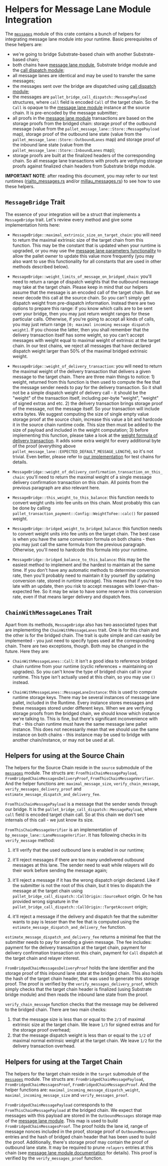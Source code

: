 # Helpers for Message Lane Module Integration

The [`messages`](./src/messages.rs) module of this crate contains a bunch of helpers for integrating
message lane module into your runtime. Basic prerequisites of these helpers are:
- we're going to bridge Substrate-based chain with another Substrate-based chain;
- both chains have [message lane module](../../modules/message-lane/README.md), Substrate bridge
  module and the [call dispatch module](../../modules/call-dispatch/README.md);
- all message lanes are identical and may be used to transfer the same messages;
- the messages sent over the bridge are dispatched using
  [call dispatch module](../../modules/call-dispatch/README.md);
- the messages are `pallet_bridge_call_dispatch::MessagePayload` structures, where `call` field is
  encoded `Call` of the target chain. So the `Call` is opaque to the
  [message lane module](../../modules/message-lane/README.md) instance at the source chain.
  It is pre-encoded by the message submitter;
- all proofs in the [message lane module](../../modules/message-lane/README.md) transactions are
  based on the storage proofs from the bridged chain: storage proof of the outbound message (value
  from the `pallet_message_lane::Store::MessagePayload` map), storage proof of the outbound lane
  state (value from the `pallet_message_lane::Store::OutboundLanes` map) and storage proof of the
  inbound lane state (value from the `pallet_message_lane::Store::InboundLanes` map);
- storage proofs are built at the finalized headers of the corresponding chain. So all message lane
  transactions with proofs are verifying storage proofs against finalized chain headers from
  Substrate bridge module.

**IMPORTANT NOTE**: after reading this document, you may refer to our test runtimes
([rialto_messages.rs](../millau/runtime/src/rialto_messages.rs) and/or
[millau_messages.rs](../rialto/runtime/src/millau_messages.rs)) to see how to use these helpers.

## `MessageBridge` Trait

The essence of your integration will be a struct that implements a `MessageBridge` trait. Let's
review every method and give some implementation  hints here:

- `MessageBridge::maximal_extrinsic_size_on_target_chain`: you will need to return the maximal
  extrinsic size of the target chain from this function. This may be the constant that is updated
  when your runtime is upgraded, or you may use the
  [message lane parameters functionality](../../modules/message-lane/README.md#Non-Essential-Functionality)
  to allow the pallet owner to update this value more frequently (you may also want to use this
  functionality for all constants that are used in other methods described below).

- `MessageBridge::weight_limits_of_message_on_bridged_chain`: you'll need to return a range of
  dispatch weights that the outbound message may take at the target chain. Please keep in mind that
  our helpers assume that the message is an encoded call of the target chain. But we never decode
  this call at the source chain. So you can't simply get dispatch weight from pre-dispatch
  information. Instead there are two options to prepare this range: if you know which calls are to
  be sent over your bridge, then you may just return weight ranges for these particular calls.
  Otherwise, if you're going to accept all kinds of calls, you may just return range `[0; maximal
  incoming message dispatch weight]`. If you choose the latter, then you shall remember that the
  delivery transaction itself has some weight, so you can't accept messages with weight equal to
  maximal weight of extrinsic at the target chain. In our test chains, we reject all messages that
  have declared dispatch weight larger than 50% of the maximal bridged extrinsic weight.

- `MessageBridge::weight_of_delivery_transaction`: you will need to return the maximal weight of the
  delivery transaction that delivers a given message to the target chain. There are three main
  things to notice: 1) weight, returned from this function is then used to compute the fee that the
  message sender needs to pay for the delivery transaction. So it shall not be a simple dispatch
  weight of delivery call - it should be the "weight" of the transaction itself, including per-byte
  "weight", "weight" of signed extras and etc.  2) the delivery transaction brings storage proof of
  the message, not the message itself. So your transaction will include extra bytes. We suggest
  computing the size of single empty value storage proof at the source chain, increase this value a
  bit and hardcode it in the source chain runtime code. This size then must be added to the size of
  payload and included in the weight computation; 3) before implementing this function, please take
  a look at the
  [weight formula of delivery transaction](../../modules/message-lane/README.md#Weight-of-receive_messages_proof-call).
  It adds some extra weight for every additional byte of the proof (everything above
  `pallet_message_lane::EXPECTED_DEFAULT_MESSAGE_LENGTH`), so it's not trivial. Even better, please
  refer to [our implementation](../millau/runtime/src/rialto_messages.rs) for test chains for
  details.

- `MessageBridge::weight_of_delivery_confirmation_transaction_on_this_chain`: you'll need to return
  the maximal weight of a single message delivery confirmation transaction on this chain. All points
  from the previous paragraph are also relevant here.

- `MessageBridge::this_weight_to_this_balance`: this function needs to convert weight units into fee
  units on this chain. Most probably this can be done by calling
  `pallet_transaction_payment::Config::WeightToFee::calc()` for passed weight.

- `MessageBridge::bridged_weight_to_bridged_balance`: this function needs to convert weight units
  into fee units on the target chain. The best case is when you have the same conversion formula on
  both chains - then you may just call the same formula from the previous paragraph. Otherwise,
  you'll need to hardcode this formula into your runtime.

- `MessageBridge::bridged_balance_to_this_balance`: this may be the easiest method to implement and
  the hardest to maintain at the same time. If you don't have any automatic methods to determine
  conversion rate, then you'll probably need to maintain it by yourself (by updating conversion
  rate, stored in runtime storage). This means that if you're too late with an update, then you risk
  to accept messages with lower-than-expected fee. So it may be wise to have some reserve in this
  conversion rate, even if that means larger delivery and dispatch fees.

## `ChainWithMessageLanes` Trait

Apart from its methods, `MessageBridge` also has two associated types that are implementing the
`ChainWithMessageLanes` trait. One is for this chain and the other is for the bridged chain. The
trait is quite simple and can easily be implemented - you just need to specify types used at the
corresponding chain. There are two exceptions, though. Both may be changed in the future. Here they
are:

- `ChainWithMessageLanes::Call`: it isn't a good idea to reference bridged chain runtime from your
  runtime (cyclic references + maintaining on upgrades). So you can't know the type of bridged chain
  call in your runtime. This type isn't actually used at this chain, so you may use `()` instead.

- `ChainWithMessageLanes::MessageLaneInstance`: this is used to compute runtime storage keys. There
  may be several instances of message lane pallet, included in the Runtime. Every instance stores
  messages and these messages stored under different keys. When we are verifying storage proofs from
  the bridged chain, we should know which instance we're talking to. This is fine, but there's
  significant inconvenience with that - this chain runtime must have the same message lane pallet
  instance. This does not necessarily mean that we should use the same instance on both chains -
  this instance may be used to bridge with another chain/instance, or may not be used at all.

## Helpers for using at the Source Chain

The helpers for the Source Chain reside in the `source` submodule of the
[`messages`](./src/messages.rs) module. The structs are: `FromThisChainMessagePayload`,
`FromBridgedChainMessagesDeliveryProof`, `FromThisChainMessageVerifier`. And the helper functions
are: `maximal_message_size`, `verify_chain_message`, `verify_messages_delivery_proof` and
`estimate_message_dispatch_and_delivery_fee`.

`FromThisChainMessagePayload` is a message that the sender sends through our bridge. It is the
`pallet_bridge_call_dispatch::MessagePayload`, where `call` field is encoded target chain call. So
at this chain we don't see internals of this call - we just know its size.

`FromThisChainMessageVerifier` is an implementation of `bp_message_lane::LaneMessageVerifier`. It
has following checks in its `verify_message` method:
1. it'll verify that the used outbound lane is
enabled in our runtime;

1. it'll reject messages if there are too many undelivered outbound messages
at this lane. The sender need to wait while relayers will do their work before sending the message
again;

1. it'll reject a message if it has the wrong dispatch origin declared. Like if the submitter
is not the root of this chain, but it tries to dispatch the message at the target chain using
`pallet_bridge_call_dispatch::CallOrigin::SourceRoot` origin. Or he has provided wrong signature in
the `pallet_bridge_call_dispatch::CallOrigin::TargetAccount` origin;

1. it'll reject a message if
the delivery and dispatch fee that the submitter wants to pay is lesser than the fee that is
computed using the `estimate_message_dispatch_and_delivery_fee` function.

`estimate_message_dispatch_and_delivery_fee` returns a minimal fee that the submitter needs to pay
for sending a given message. The fee includes: payment for the delivery transaction at the target
chain, payment for delivery confirmation transaction on this chain, payment for `Call` dispatch at
the target chain and relayer interest.

`FromBridgedChainMessagesDeliveryProof` holds the lane identifier and the storage proof of this
inbound lane state at the bridged chain. This also holds the hash of the target chain header, that
was used to generate this storage proof. The proof is verified by the
`verify_messages_delivery_proof`, which simply checks that the target chain header is finalized
(using Substrate bridge module) and then reads the inbound lane state from the proof.

`verify_chain_message` function checks that the message may be delivered to the bridged chain. There
are two main checks:

1. that the message size is less than or equal to the `2/3` of maximal
extrinsic size at the target chain. We leave `1/3` for signed extras and for the storage proof
overhead;
1. that the message dispatch weight is less than or equal to the `1/2` of maximal normal
extrinsic weight at the target chain. We leave `1/2` for the delivery transaction overhead.

## Helpers for using at the Target Chain

The helpers for the target chain reside in the `target` submodule of the
[`messages`](./src/messages.rs) module. The structs are: `FromBridgedChainMessagePayload`,
`FromBridgedChainMessagesProof`, `FromBridgedChainMessagesProof`. And the helper functions are:
`maximal_incoming_message_dispatch_weight`, `maximal_incoming_message_size` and
`verify_messages_proof`.

`FromBridgedChainMessagePayload` corresponds to the `FromThisChainMessagePayload` at the bridged
chain. We expect that messages with this payload are stored in the `OutboundMessages` storage map of
the [message lane module](../../modules/message-lane/README.md). This map is used to build
`FromBridgedChainMessagesProof`. The proof holds the lane id, range of message nonces included in
the proof, storage proof of `OutboundMessages` entries and the hash of bridged chain header that has
been used to build the proof. Additionally, there's storage proof may contain the proof of outbound
lane state. It may be required to prune `relayers` entries at this chain (see
[message lane module documentation](../../modules/message-lane/README.md#What-about-other-Constants-in-the-Message-Lane-Module-Configuration-Trait)
for details). This proof is verified by the `verify_messages_proof` function.
